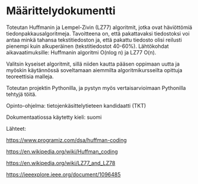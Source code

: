 # Määrittelydokumentti

Toteutan Huffmanin ja Lempel-Zivin (LZ77) algoritmit, jotka ovat häviöttömiä tiedonpakkausalgoritmeja. Tavoitteena on, että pakattavaksi tiedostoksi voi antaa minkä tahansa tekstitiedoston ja, että pakattu tiedosto olisi reilusti pienempi kuin alkuperäinen (tekstitiedostot 40-60%).
Lähtökohdat aikavaatimuksille: Huffmanin algoritmi O(nlog n) ja LZ77 O(n).

Valitsin kyseiset algoritmit, sillä niiden kautta pääsen oppimaan uutta ja myöskin käytännössä soveltamaan aiemmilta algoritmikursseilta opittuja teoreettisia malleja.

Toteutan projektin Pythonilla, ja pystyn myös vertaisarvioimaan Pythonilla tehtyjä töitä.

Opinto-ohjelma: tietojenkäsittelytieteen kandidaatti (TKT)

Dokumentaatiossa käytetty kieli: suomi

Lähteet:

https://www.programiz.com/dsa/huffman-coding

https://en.wikipedia.org/wiki/Huffman_coding 

https://en.wikipedia.org/wiki/LZ77_and_LZ78 

https://ieeexplore.ieee.org/document/1096485
